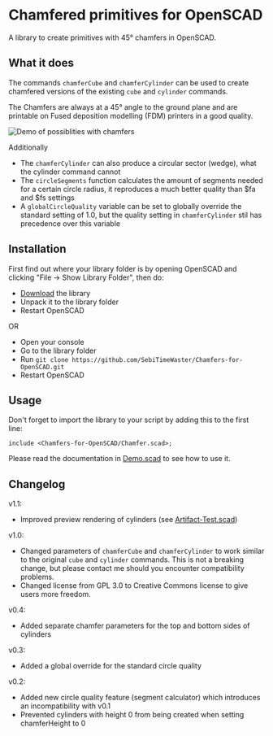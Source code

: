 # Chamfered primitives for OpenSCAD
A library to create primitives with 45° chamfers in OpenSCAD.

## What it does
The commands `chamferCube` and `chamferCylinder` can be used to create chamfered versions of the existing `cube` and `cylinder` commands.

The Chamfers are always at a 45° angle to the ground plane and are printable on Fused deposition modelling (FDM) printers in a good quality.

![Demo of possiblities with chamfers](https://github.com/SebiTimeWaster/OpenSCAD-Chamfer/blob/master/Chamfer.png)

Additionally
* The `chamferCylinder` can also produce a circular sector (wedge), what the cylinder command cannot
* The `circleSegments` function calculates the amount of segments needed for a certain circle radius, it reproduces a much better quality than $fa and $fs settings
* A `globalCircleQuality` variable can be set to globally override the standard setting of 1.0, but the quality setting in `chamferCylinder` stil has precedence over this variable

## Installation
First find out where your library folder is by opening OpenSCAD and clicking "File -> Show Library Folder", then do:

* [Download](https://github.com/SebiTimeWaster/Chamfers-for-OpenSCAD/releases) the library
* Unpack it to the library folder
* Restart OpenSCAD

OR

* Open your console
* Go to the library folder
* Run ```git clone https://github.com/SebiTimeWaster/Chamfers-for-OpenSCAD.git```
* Restart OpenSCAD

## Usage
Don't forget to import the library to your script by adding this to the first line:

`include <Chamfers-for-OpenSCAD/Chamfer.scad>;`

Please read the documentation in [Demo.scad](https://github.com/SebiTimeWaster/OpenSCAD-Chamfer/blob/master/Demo/Demo.scad) to see how to use it.

## Changelog
v1.1:
* Improved preview rendering of cylinders (see [Artifact-Test.scad](https://github.com/SebiTimeWaster/Chamfers-for-OpenSCAD/blob/master/Demo/Artifact-Test.scad))

v1.0:
* Changed parameters of `chamferCube` and `chamferCylinder` to work similar to the original `cube` and `cylinder` commands. This is not a breaking change, but please contact me should you encounter compatibility problems.
* Changed license from GPL 3.0 to Creative Commons license to give users more freedom.

v0.4:
* Added separate chamfer parameters for the top and bottom sides of cylinders

v0.3:
* Added a global override for the standard circle quality

v0.2:
* Added new circle quality feature (segment calculator) which introduces an incompatibility with v0.1
* Prevented cylinders with height 0 from being created when setting chamferHeight to 0
